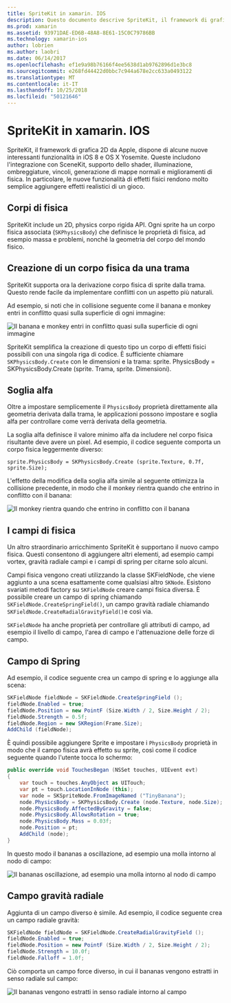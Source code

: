 ```yaml
---
title: SpriteKit in xamarin. IOS
description: Questo documento descrive SpriteKit, il framework di grafica 2D di Apple che si integra con SceneKit, incorpora la fisica e l'animazione, include il supporto per l'illuminazione e sfondi e altro ancora. SpriteKit può essere utilizzato per creare giochi 2D.
ms.prod: xamarin
ms.assetid: 93971DAE-ED6B-48A8-8E61-15C0C79786BB
ms.technology: xamarin-ios
author: lobrien
ms.author: laobri
ms.date: 06/14/2017
ms.openlocfilehash: ef1e9a98b76166f4ee5638d1ab9762896d1e3bc8
ms.sourcegitcommit: e268fd44422d0bbc7c944a678e2cc633a0493122
ms.translationtype: MT
ms.contentlocale: it-IT
ms.lasthandoff: 10/25/2018
ms.locfileid: "50121646"
---
```

# <a name="spritekit-in-xamarinios"></a>SpriteKit in xamarin. IOS

SpriteKit, il framework di grafica 2D da Apple, dispone di alcune nuove interessanti funzionalità in iOS 8 e OS X Yosemite. Queste includono l'integrazione con SceneKit, supporto dello shader, illuminazione, ombreggiature, vincoli, generazione di mappe normali e miglioramenti di fisica. In particolare, le nuove funzionalità di effetti fisici rendono molto semplice aggiungere effetti realistici di un gioco.

## <a name="physics-bodies"></a>Corpi di fisica

SpriteKit include un 2D, physics corpo rigida API. Ogni sprite ha un corpo fisica associata (`SKPhysicsBody`) che definisce le proprietà di fisica, ad esempio massa e problemi, nonché la geometria del corpo del mondo fisico.

## <a name="creating-a-physics-body-from-a-texture"></a>Creazione di un corpo fisica da una trama
SpriteKit supporta ora la derivazione corpo fisica di sprite dalla trama. Questo rende facile da implementare conflitti con un aspetto più naturali.

Ad esempio, si noti che in collisione seguente come il banana e monkey entri in conflitto quasi sulla superficie di ogni immagine:
 
![](spritekit-images/image13.png "Il banana e monkey entri in conflitto quasi sulla superficie di ogni immagine")

SpriteKit semplifica la creazione di questo tipo un corpo di effetti fisici possibili con una singola riga di codice. È sufficiente chiamare `SKPhysicsBody.Create` con le dimensioni e la trama: sprite. PhysicsBody = SKPhysicsBody.Create (sprite. Trama, sprite. Dimensioni).

## <a name="alpha-threshold"></a>Soglia alfa

Oltre a impostare semplicemente il `PhysicsBody` proprietà direttamente alla geometria derivata dalla trama, le applicazioni possono impostare e soglia alfa per controllare come verrà derivata della geometria. 

La soglia alfa definisce il valore minimo alfa da includere nel corpo fisica risultante deve avere un pixel. Ad esempio, il codice seguente comporta un corpo fisica leggermente diverso:

```chsarp
sprite.PhysicsBody = SKPhysicsBody.Create (sprite.Texture, 0.7f, sprite.Size);
```

L'effetto della modifica della soglia alfa simile al seguente ottimizza la collisione precedente, in modo che il monkey rientra quando che entrino in conflitto con il banana:

![](spritekit-images/image14.png "Il monkey rientra quando che entrino in conflitto con il banana")
 
## <a name="physics-fields"></a>I campi di fisica

Un altro straordinario arricchimento SpriteKit è supportano il nuovo campo fisica. Questi consentono di aggiungere altri elementi, ad esempio campi vortex, gravità radiale campi e i campi di spring per citarne solo alcuni.

Campi fisica vengono creati utilizzando la classe SKFieldNode, che viene aggiunto a una scena esattamente come qualsiasi altro `SKNode`. Esistono svariati metodi factory su `SKFieldNode` creare campi fisica diversa. È possibile creare un campo di spring chiamando `SKFieldNode.CreateSpringField()`, un campo gravità radiale chiamando `SKFieldNode.CreateRadialGravityField()`e così via.

`SKFieldNode` ha anche proprietà per controllare gli attributi di campo, ad esempio il livello di campo, l'area di campo e l'attenuazione delle forze di campo.

## <a name="spring-field"></a>Campo di Spring

Ad esempio, il codice seguente crea un campo di spring e lo aggiunge alla scena:

```csharp
SKFieldNode fieldNode = SKFieldNode.CreateSpringField ();
fieldNode.Enabled = true;
fieldNode.Position = new PointF (Size.Width / 2, Size.Height / 2);
fieldNode.Strength = 0.5f;
fieldNode.Region = new SKRegion(Frame.Size);
AddChild (fieldNode);
```

È quindi possibile aggiungere Sprite e impostare i `PhysicsBody` proprietà in modo che il campo fisica avrà effetto su sprite, così come il codice seguente quando l'utente tocca lo schermo:

```csharp
public override void TouchesBegan (NSSet touches, UIEvent evt)
{
    var touch = touches.AnyObject as UITouch;
    var pt = touch.LocationInNode (this);
    var node = SKSpriteNode.FromImageNamed ("TinyBanana");
    node.PhysicsBody = SKPhysicsBody.Create (node.Texture, node.Size);
    node.PhysicsBody.AffectedByGravity = false;
    node.PhysicsBody.AllowsRotation = true;
    node.PhysicsBody.Mass = 0.03f;
    node.Position = pt;
    AddChild (node);
}
```

In questo modo il bananas a oscillazione, ad esempio una molla intorno al nodo di campo:

![](spritekit-images/image15.png "Il bananas oscillazione, ad esempio una molla intorno al nodo di campo")
 
## <a name="radial-gravity-field"></a>Campo gravità radiale

Aggiunta di un campo diverso è simile. Ad esempio, il codice seguente crea un campo radiale gravità:

```csharp
SKFieldNode fieldNode = SKFieldNode.CreateRadialGravityField ();
fieldNode.Enabled = true;
fieldNode.Position = new PointF (Size.Width / 2, Size.Height / 2);
fieldNode.Strength = 10.0f;
fieldNode.Falloff = 1.0f;
```

Ciò comporta un campo force diverso, in cui il bananas vengono estratti in senso radiale sul campo:

![](spritekit-images/image16.png "Il bananas vengono estratti in senso radiale intorno al campo")
